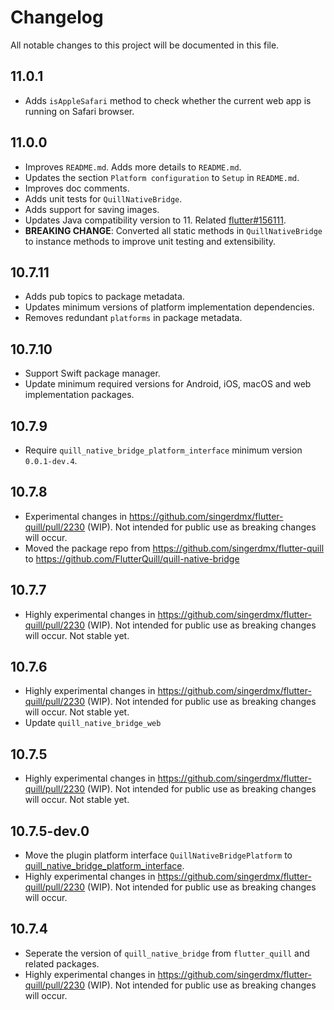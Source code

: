 # Changelog

All notable changes to this project will be documented in this file.

## 11.0.1

- Adds `isAppleSafari` method to check whether the current web app is running on Safari browser.

## 11.0.0

- Improves `README.md`. Adds more details to `README.md`.
- Updates the section `Platform configuration` to `Setup` in `README.md`.
- Improves doc comments.
- Adds unit tests for `QuillNativeBridge`.
- Adds support for saving images.
- Updates Java compatibility version to 11. Related [flutter#156111](https://github.com/flutter/flutter/issues/156111).
- **BREAKING CHANGE**: Converted all static methods in `QuillNativeBridge` to instance methods to improve unit testing and extensibility.

## 10.7.11

- Adds pub topics to package metadata.
- Updates minimum versions of platform implementation dependencies.
- Removes redundant `platforms` in package metadata.

## 10.7.10

- Support Swift package manager.
- Update minimum required versions for Android, iOS, macOS and web implementation packages.

## 10.7.9

- Require `quill_native_bridge_platform_interface` minimum version `0.0.1-dev.4`.

## 10.7.8

- Experimental changes in https://github.com/singerdmx/flutter-quill/pull/2230 (WIP). Not intended for public use as breaking changes will occur.
- Moved the package repo from https://github.com/singerdmx/flutter-quill to https://github.com/FlutterQuill/quill-native-bridge

## 10.7.7

- Highly experimental changes in https://github.com/singerdmx/flutter-quill/pull/2230 (WIP). Not intended for public use as breaking changes will occur. Not stable yet.

## 10.7.6

- Highly experimental changes in https://github.com/singerdmx/flutter-quill/pull/2230 (WIP). Not intended for public use as breaking changes will occur. Not stable yet.
- Update `quill_native_bridge_web`

## 10.7.5

- Highly experimental changes in https://github.com/singerdmx/flutter-quill/pull/2230 (WIP). Not intended for public use as breaking changes will occur. Not stable yet.

## 10.7.5-dev.0

- Move the plugin platform interface `QuillNativeBridgePlatform` to [quill_native_bridge_platform_interface](https://pub.dev/packages/quill_native_bridge_platform_interface).
- Highly experimental changes in https://github.com/singerdmx/flutter-quill/pull/2230 (WIP). Not intended for public use as breaking changes will occur.

## 10.7.4

- Seperate the version of `quill_native_bridge` from `flutter_quill` and related packages.
- Highly experimental changes in https://github.com/singerdmx/flutter-quill/pull/2230 (WIP). Not intended for public use as breaking changes will occur.